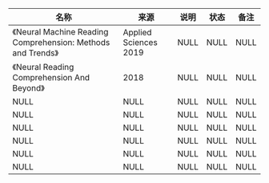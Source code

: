 |名称  |  来源   | 说明  |状态   | 备注  |
|  ----  | ----  |----  | ----  |----  |
| 《Neural Machine Reading Comprehension: Methods and Trends》  | Applied Sciences 2019 |NULL |NULL |NULL |
| 《Neural Reading Comprehension And Beyond》  | 2018 |NULL |NULL |NULL |
| NULL  | NULL |NULL |NULL |NULL |
| NULL  | NULL |NULL |NULL |NULL |
| NULL  | NULL |NULL |NULL |NULL |
| NULL  | NULL |NULL |NULL |NULL |
| NULL  | NULL |NULL |NULL |NULL |
| NULL  | NULL |NULL |NULL |NULL |
